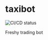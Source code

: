 # taxibot
![CI/CD status](https://github.com/txabman42/taxibot/actions/workflows/master.yml/badge.svg)

Freshy trading bot
